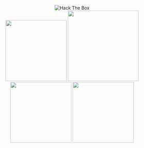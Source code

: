 <p align="center">
    <img src="http://www.hackthebox.eu/badge/image/200316" alt="Hack The Box">
    </br>
    <img height="190px" width="auto" src="https://images.credly.com/size/340x340/images/f938ecba-d406-432a-9cec-ae5f2ac92a94/image.png" />
    <img height="220px" width="auto" src="https://images.credly.com/size/340x340/images/40d75658-d28b-4a28-8bff-bea3ab502778/ITF_2B_Logo_Certified.png" />
    <br />
    <img height="190px" width="auto" src="https://images.credly.com/size/340x340/images/fc1352af-87fa-4947-ba54-398a0e63322e/security-compliance-and-identity-fundamentals-600x600.png" />
    <img height="190px" width="auto" src="https://images.credly.com/size/340x340/images/be8fcaeb-c769-4858-b567-ffaaa73ce8cf/image.png" />
</p>
